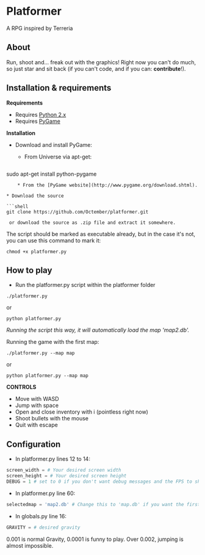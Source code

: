 Platformer
===

A RPG inspired by Terreria

About
---
Run, shoot and... freak out with the graphics!
Right now you can't do much, so just star and sit back (if you can't code, and if you can: **contribute**!).

Installation & requirements
---

**Requirements**

* Requires [Python 2.x](https://www.python.org)
* Requires [PyGame](http://www.pygame.org)

**Installation**

* Download and install PyGame:
    * From Universe via apt-get:

    ```shell
sudo apt-get install python-pygame
```
    * From the [PyGame website](http://www.pygame.org/download.shtml).

* Download the source

```shell
git clone https://github.com/Octember/platformer.git
```

     or download the source as .zip file and extract it somewhere.

The script should be marked as executable already, but in the case it's not, you can use this command to mark it:

```shell
chmod +x platformer.py
```

How to play
---

* Run the platformer.py script within the platformer folder

```shell
./platformer.py
```
or

```shell
python platformer.py
```

*Running the script this way, it will automatically load the map 'map2.db'.*

Running the game with the first map:

```shell
./platformer.py --map map
```

or

```shell
python platformer.py --map map
```

**CONTROLS**
* Move with WASD
* Jump with space
* Open and close inventory with i (pointless right now)
* Shoot bullets with the mouse
* Quit with escape

Configuration
---

* In platformer.py lines 12 to 14:

```python
screen_width = # Your desired screen width
screen_height = # Your desired screen height
DEBUG = 1 # set to 0 if you don't want debug messages and the FPS to show up
```
* In platformer.py line 60:

```python
selectedmap = 'map2.db' # Change this to 'map.db' if you want the first map to be loaded
```

* In globals.py line 16:

```python
GRAVITY = # desired gravity
```

0.001 is normal Gravity, 0.0001 is funny to play. Over 0.002, jumping is almost impossible.
